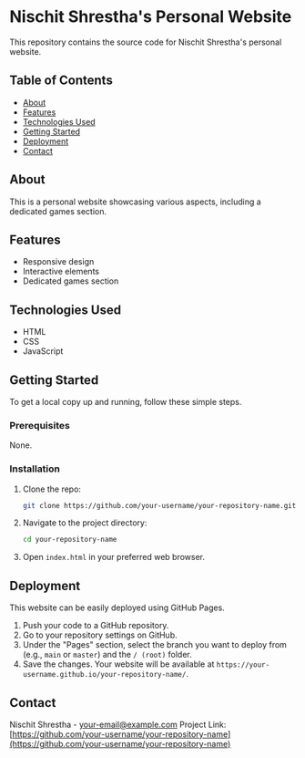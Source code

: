 # Nischit Shrestha's Personal Website

This repository contains the source code for Nischit Shrestha's personal website.

## Table of Contents
- [About](#about)
- [Features](#features)
- [Technologies Used](#technologies-used)
- [Getting Started](#getting-started)
- [Deployment](#deployment)
- [Contact](#contact)

## About
This is a personal website showcasing various aspects, including a dedicated games section.

## Features
- Responsive design
- Interactive elements
- Dedicated games section

## Technologies Used
- HTML
- CSS
- JavaScript

## Getting Started

To get a local copy up and running, follow these simple steps.

### Prerequisites

None.

### Installation

1. Clone the repo:
   ```bash
   git clone https://github.com/your-username/your-repository-name.git
   ```
2. Navigate to the project directory:
   ```bash
   cd your-repository-name
   ```
3. Open `index.html` in your preferred web browser.

## Deployment

This website can be easily deployed using GitHub Pages.

1. Push your code to a GitHub repository.
2. Go to your repository settings on GitHub.
3. Under the "Pages" section, select the branch you want to deploy from (e.g., `main` or `master`) and the `/ (root)` folder.
4. Save the changes. Your website will be available at `https://your-username.github.io/your-repository-name/`.

## Contact

Nischit Shrestha - [your-email@example.com](mailto:your-email@example.com)
Project Link: [https://github.com/your-username/your-repository-name](https://github.com/your-username/your-repository-name)